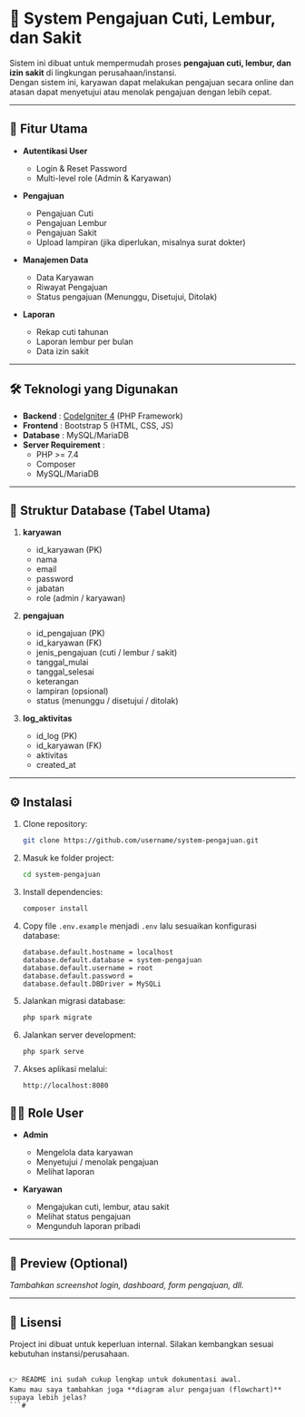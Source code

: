 # 📝 System Pengajuan Cuti, Lembur, dan Sakit

Sistem ini dibuat untuk mempermudah proses **pengajuan cuti, lembur, dan izin sakit** di lingkungan perusahaan/instansi.  
Dengan sistem ini, karyawan dapat melakukan pengajuan secara online dan atasan dapat menyetujui atau menolak pengajuan dengan lebih cepat.

---

## 🚀 Fitur Utama

- **Autentikasi User**
  - Login & Reset Password
  - Multi-level role (Admin & Karyawan)

- **Pengajuan**
  - Pengajuan Cuti
  - Pengajuan Lembur
  - Pengajuan Sakit
  - Upload lampiran (jika diperlukan, misalnya surat dokter)

- **Manajemen Data**
  - Data Karyawan
  - Riwayat Pengajuan
  - Status pengajuan (Menunggu, Disetujui, Ditolak)

- **Laporan**
  - Rekap cuti tahunan
  - Laporan lembur per bulan
  - Data izin sakit

---

## 🛠️ Teknologi yang Digunakan

- **Backend** : [CodeIgniter 4](https://codeigniter.com/user_guide/) (PHP Framework)
- **Frontend** : Bootstrap 5 (HTML, CSS, JS)
- **Database** : MySQL/MariaDB
- **Server Requirement** :
  - PHP >= 7.4
  - Composer
  - MySQL/MariaDB

---

## 📂 Struktur Database (Tabel Utama)

1. **karyawan**
   - id_karyawan (PK)
   - nama
   - email
   - password
   - jabatan
   - role (admin / karyawan)

2. **pengajuan**
   - id_pengajuan (PK)
   - id_karyawan (FK)
   - jenis_pengajuan (cuti / lembur / sakit)
   - tanggal_mulai
   - tanggal_selesai
   - keterangan
   - lampiran (opsional)
   - status (menunggu / disetujui / ditolak)

3. **log_aktivitas**
   - id_log (PK)
   - id_karyawan (FK)
   - aktivitas
   - created_at

---

## ⚙️ Instalasi

1. Clone repository:

   ```bash
   git clone https://github.com/username/system-pengajuan.git

2. Masuk ke folder project:

   ```bash
   cd system-pengajuan
   ```

3. Install dependencies:

   ```bash
   composer install
   ```

4. Copy file `.env.example` menjadi `.env` lalu sesuaikan konfigurasi database:

   ```env
   database.default.hostname = localhost
   database.default.database = system-pengajuan
   database.default.username = root
   database.default.password = 
   database.default.DBDriver = MySQLi
   ```

5. Jalankan migrasi database:

   ```bash
   php spark migrate
   ```

6. Jalankan server development:

   ```bash
   php spark serve
   ```

7. Akses aplikasi melalui:

   ```
   http://localhost:8080
   ```


## 👨‍💻 Role User

* **Admin**

  * Mengelola data karyawan
  * Menyetujui / menolak pengajuan
  * Melihat laporan

* **Karyawan**

  * Mengajukan cuti, lembur, atau sakit
  * Melihat status pengajuan
  * Mengunduh laporan pribadi

---

## 📸 Preview (Optional)

*Tambahkan screenshot login, dashboard, form pengajuan, dll.*

---

## 📝 Lisensi

Project ini dibuat untuk keperluan internal. Silakan kembangkan sesuai kebutuhan instansi/perusahaan.

```

👉 README ini sudah cukup lengkap untuk dokumentasi awal.  
Kamu mau saya tambahkan juga **diagram alur pengajuan (flowchart)** supaya lebih jelas?
```#
